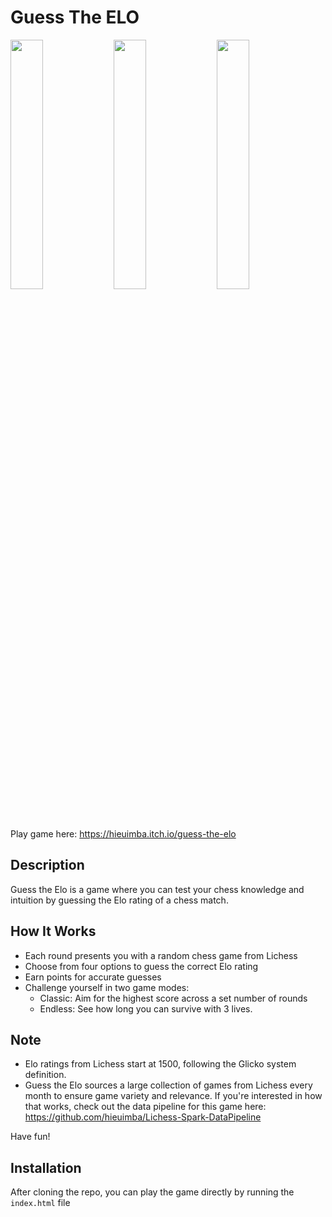 # Guess The ELO

<p float="left">
  <img src="https://github.com/user-attachments/assets/1ebf474a-65d4-455a-bf56-f831978bd95b" width="32%" /> 
  <img src="https://github.com/user-attachments/assets/22439375-7ff7-4d54-9587-2025f117a835" width="32%" /> 
  <img src="https://github.com/user-attachments/assets/aaa6f225-e1e7-4b4c-b136-f47646edc3ad" width="32%" />
</p>

Play game here: https://hieuimba.itch.io/guess-the-elo

## Description
Guess the Elo is a game where you can test your chess knowledge and intuition by guessing the Elo rating of a chess match.

## How It Works
- Each round presents you with a random chess game from Lichess 
- Choose from four options to guess the correct Elo rating 
- Earn points for accurate guesses
- Challenge yourself in two game modes:
  - Classic: Aim for the highest score across a set number of rounds
  - Endless: See how long you can survive with 3 lives.

## Note
- Elo ratings from Lichess start at 1500, following the Glicko system definition.
- Guess the Elo sources a large collection of games from Lichess every month to ensure game variety and relevance. If you're interested in how that works, check out the data pipeline for this game here: https://github.com/hieuimba/Lichess-Spark-DataPipeline

Have fun!

## Installation
After cloning the repo, you can play the game directly by running the `index.html` file
